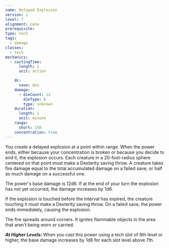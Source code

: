 ```yaml
---
name: Delayed Explosion
version: 1
level: 7
alignment: none
prerequisite: 
type: tech
tags:
  - damage
classes:
  - tech
mechanics:
  - castingTime:
      length: 1
      unit: action

    dc:
      save: dex
    damage:
      - dieCount: 12
        dieType: 6
        type: unknown
    duration:
      length: 1
      unit: minute
    range:
      short: 150
    concentration: true
---
```

You create a delayed explosion at a point within range. When the power ends, either because your concentration is broken or because you decide to end it, the explosion occurs. Each creature in a 20-foot-radius sphere centered on that point must make a Dexterity saving throw. A creature takes fire damage equal to the total accumulated damage on a failed save, or half as much damage on a successful one.

The power's base damage is 12d6. If at the end of your turn the explosion has not yet occurred, the damage increases by 1d6.

If the explosion is touched before the interval has expired, the creature touching it must make a Dexterity saving throw. On a failed save, the power ends immediately, causing the explosion. 

The fire spreads around corners. It ignites flammable objects in the area that aren't being worn or carried.

***__At Higher Levels__:*** When you cast this power using a tech slot of 8th level or higher, the base damage increases by 1d6 for each slot level above 7th.
    